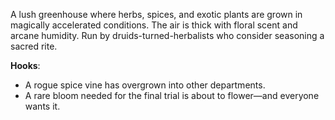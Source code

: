 A lush greenhouse where herbs, spices, and exotic plants are grown in magically accelerated conditions. The air is thick with floral scent and arcane humidity. Run by druids-turned-herbalists who consider seasoning a sacred rite.

**Hooks**:
- A rogue spice vine has overgrown into other departments.
- A rare bloom needed for the final trial is about to flower—and everyone wants it.